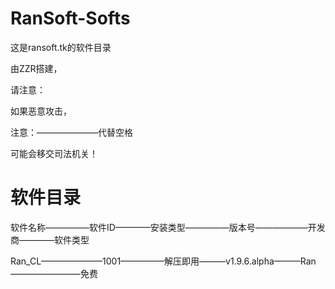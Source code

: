 # RanSoft-Softs

这是ransoft.tk的软件目录

由ZZR搭建，

请注意：

如果恶意攻击，

注意：———————代替空格

可能会移交司法机关！

# 软件目录

软件名称—————软件ID————安装类型—————版本号——————开发商————软件类型

Ran_CL———————1001—————解压即用———v1.9.6.alpha———Ran————————免费
